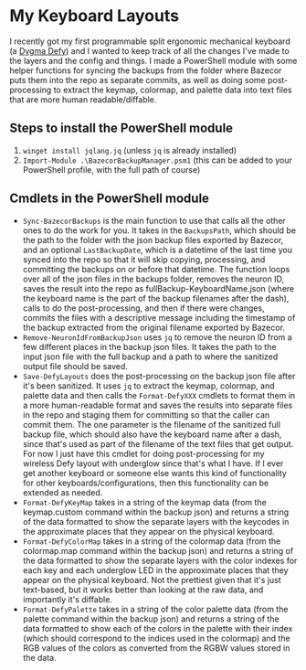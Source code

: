 # My Keyboard Layouts
I recently got my first programmable split ergonomic mechanical keyboard (a [Dygma Defy](https://dygma.com/dygma-defy)) and I wanted to keep track of all the changes I've made to the layers and the config and things. I made a PowerShell module with some helper functions for syncing the backups from the folder where Bazecor puts them into the repo as separate commits, as well as doing some post-processing to extract the keymap, colormap, and palette data into text files that are more human readable/diffable.
## Steps to install the PowerShell module
1. `winget install jqlang.jq` (unless `jq` is already installed)
1. `Import-Module .\BazecorBackupManager.psm1` (this can be added to your PowerShell profile, with the full path of course)
## Cmdlets in the PowerShell module
- `Sync-BazecorBackups` is the main function to use that calls all the other ones to do the work for you. It takes in the `BackupsPath`, which should be the path to the folder with the json backup files exported by Bazecor, and an optional `LastBackupDate`, which is a datetime of the last time you synced into the repo so that it will skip copying, processing, and committing the backups on or before that datetime. The function loops over all of the json files in the backups folder, removes the neuron ID, saves the result into the repo as fullBackup-KeyboardName.json (where the keyboard name is the part of the backup filenames after the dash), calls to do the post-processing, and then if there were changes, commits the files with a descriptive message including the timestamp of the backup extracted from the original filename exported by Bazecor.
- `Remove-NeuronIdFromBackupJson` uses `jq` to remove the neuron ID from a few different places in the backup json files. It takes the path to the input json file with the full backup and a path to where the sanitized output file should be saved.
- `Save-DefyLayouts` does the post-processing on the backup json file after it's been sanitized. It uses `jq` to extract the keymap, colormap, and palette data and then calls the `Format-DefyXXX` cmdlets to format them in a more human-readable format and saves the results into separate files in the repo and staging them for committing so that the caller can commit them. The one parameter is the filename of the sanitized full backup file, which should also have the keyboard name after a dash, since that's used as part of the filename of the text files that get output. For now I just have this cmdlet for doing post-processing for my wireless Defy layout with underglow since that's what I have. If I ever get another keyboard or someone else wants this kind of functionality for other keyboards/configurations, then this functionality can be extended as needed.
- `Format-DefyKeyMap` takes in a string of the keymap data (from the keymap.custom command within the backup json) and returns a string of the data formatted to show the separate layers with the keycodes in the approximate places that they appear on the physical keyboard.
- `Format-DefyColorMap` takes in a string of the colormap data (from the colormap.map command within the backup json) and returns a string of the data formatted to show the separate layers with the color indexes for each key and each underglow LED in the approximate places that they appear on the physical keyboard. Not the prettiest given that it's just text-based, but it works better than looking at the raw data, and importantly it's diffable.
- `Format-DefyPalette` takes in a string of the color palette data (from the palette command within the backup json) and returns a string of the data formatted to show each of the colors in the palette with their index (which should correspond to the indices used in the colormap) and the RGB values of the colors as converted from the RGBW values stored in the data.
